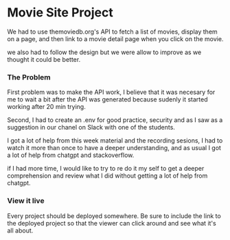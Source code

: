 

# Movie Site Project


We had to use themoviedb.org's API to fetch a list of movies, display them on a page, and then link to a movie detail page when you click on the movie.

we also had to follow the design but we were allow to improve as we thought it could be better. 


### The Problem

First problem was to make the API work, I believe that it was necesary for me to wait a bit after the API was generated because sudenly it started working after 20 min trying. 

Second, I had to create an .env for good practice, security and as I saw as a suggestion in our chanel on Slack with one of the students. 

I got a lot of help from this week material and the recording sesions, I had to watch it more than once to have a deeper understanding, and as usual I got a lot of help from chatgpt and stackoverflow.

if I had more time, I would like to try to re do it my self to get a deeper comprehension and review what I did without getting a lot of help from chatgpt. 

### View it live

Every project should be deployed somewhere. Be sure to include the link to the deployed project so that the viewer can click around and see what it's all about.


